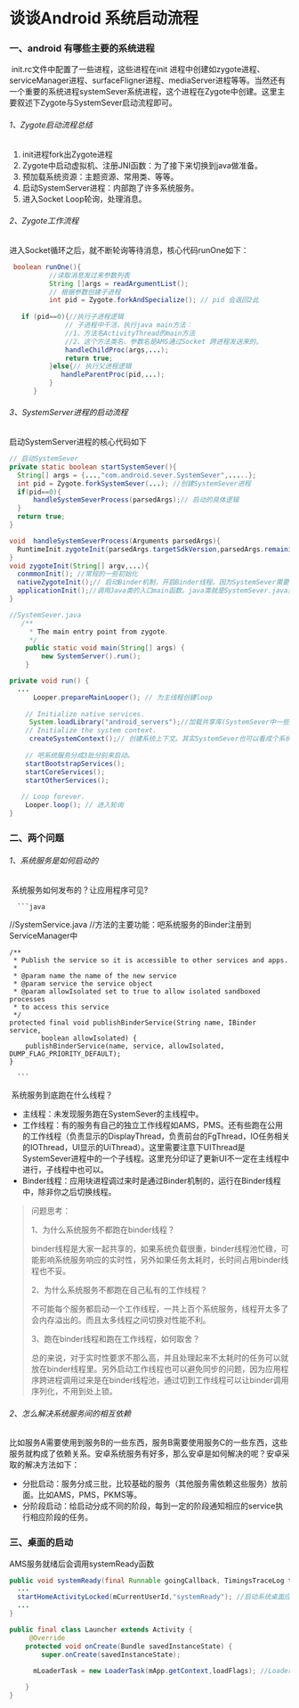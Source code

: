 # 谈谈Android 系统启动流程

### 一、android 有哪些主要的系统进程

​      init.rc文件中配置了一些进程，这些进程在init 进程中创建如zygote进程、serviceManager进程、surfaceFligner进程、mediaServer进程等等。当然还有一个重要的系统进程systemSever系统进程，这个进程在Zygote中创建。这里主要叙述下Zygote与SystemSever启动流程即可。

###### 1、Zygote启动流程总结

1. init进程fork出Zygote进程
2. Zygote中启动虚拟机、注册JNI函数：为了接下来切换到java做准备。
3. 预加载系统资源：主题资源、常用类、等等。
4. 启动SystemServer进程：内部跑了许多系统服务。
5. 进入Socket Loop轮询，处理消息。

###### 2、Zygote工作流程

  进入Socket循环之后，就不断轮询等待消息，核心代码runOne如下：

```java
 boolean runOne(){
          //读取消息发过来参数列表
          String []args = readArgumentList();
          // 根据参数创建子进程
          int pid = Zygote.forkAndSpecialize(); // pid 会返回2此
          
   if (pid==0){//执行子进程逻辑
              // 子进程中干活，执行java main方法：
              //1、方法名ActivityThread的main方法
              //2、这个方法类名、参数名是AMS通过Socket 跨进程发送来的。
              handleChildProc(args,...);
              return true;
          }else{// 执行父进程逻辑
             handleParentProc(pid,...);
          }
      }
```

###### 3、SystemServer进程的启动流程

  启动SystemServer进程的核心代码如下

```java
// 启动SystemSever
private static boolean startSystemSever(){
  String[] args = {...,"com.android.sever.SystemSever",.....};
  int pid = Zygote.forkSystemSever(...); //创建SystemSever进程
  if(pid==0){
      handleSystemSeverProcess(parsedArgs);// 启动的具体逻辑
  }
  return true;
}

void  handleSystemSeverProcess(Arguments parsedArgs){
  RuntimeInit.zygoteInit(parsedArgs.targetSdkVersion,parsedArgs.remainingArgs,....);
}
void zygoteInit(String[] argv,...){
  conmmonInit(); //常规的一些初始化
  nativeZygoteInit();// 启动Binder机制，开启Binder线程。因为SystemSever需要与别的进程进行通信。通信使用Binder机制。
  applicationInit();//调用Java类的入口main函数。java类就是SystemSever.java类
}
```

```java
//SystemSever.java
   /**
     * The main entry point from zygote.
     */
    public static void main(String[] args) {
        new SystemServer().run();
    }

private void run() {
  ...
      Looper.prepareMainLooper(); // 为主线程创建loop
  
    // Initialize native services.
     System.loadLibrary("android_servers");//加载共享库(SystemSever中一些系统服务的native层代码)
    // Initialize the system context.
     createSystemContext();// 创建系统上下文。其实SystemSever也可以看成个系统应用，其内部也有Context、Application、ActivityThread跟应用进程非常相似。
  
    // 吧系统服务分成3批分别来启动。
    startBootstrapServices();
    startCoreServices();
    startOtherServices();
  
   // Loop forever.
    Looper.loop(); // 进入轮询
}
```



### 二、两个问题

###### 1、系统服务是如何启动的

​      系统服务如何发布的？让应用程序可见?

      ```java
//SystemService.java
//方法的主要功能：吧系统服务的Binder注册到ServiceManager中
  
    /**
     * Publish the service so it is accessible to other services and apps.
     *
     * @param name the name of the new service
     * @param service the service object
     * @param allowIsolated set to true to allow isolated sandboxed processes
     * to access this service
     */
    protected final void publishBinderService(String name, IBinder service,
            boolean allowIsolated) {
        publishBinderService(name, service, allowIsolated, DUMP_FLAG_PRIORITY_DEFAULT);
    }

      ```

​      系统服务到底跑在什么线程？

- 主线程：未发现服务跑在SystemSever的主线程中。
- 工作线程：有的服务有自己的独立工作线程如AMS，PMS。还有些跑在公用的工作线程（负责显示的DisplayThread，负责前台的FgThread，IO任务相关的IOThread，UI显示的UiThread）。这里需要注意下UIThread是SystemSever进程中的一个子线程。这里充分印证了更新UI不一定在主线程中进行，子线程中也可以。
- Binder线程：应用块进程调过来时是通过Binder机制的，运行在Binder线程中，除非你之后切换线程。

> 问题思考：
>
>1、为什么系统服务不都跑在binder线程？
>
>binder线程是大家一起共享的，如果系统负载很重，binder线程池忙碌，可能影响系统服务响应的实时性，另外如果任务太耗时，长时间占用binder线程也不妥。
>
>2、为什么系统服务不都跑在自己私有的工作线程？
>
>不可能每个服务都启动一个工作线程，一共上百个系统服务，线程开太多了会内存溢出的。而且太多线程之间切换对性能不利。
>
>3、跑在binder线程和跑在工作线程，如何取舍？
>
>总的来说，对于实时性要求不那么高，并且处理起来不太耗时的任务可以就放在binder线程里。另外启动工作线程也可以避免同步的问题，因为应用程序跨进程调用过来是在binder线程池，通过切到工作线程可以让binder调用序列化，不用到处上锁。
>
>

###### 2、怎么解决系统服务间的相互依赖

​     比如服务A需要使用到服务B的一些东西，服务B需要使用服务C的一些东西，这些服务就构成了依赖关系。安卓系统服务有好多，那么安卓是如何解决的呢？安卓采取的解决方法如下：

- 分批启动：服务分成三批，比较基础的服务（其他服务需依赖这些服务）放前面。比如AMS，PMS，PKMS等。
- 分阶段启动：给启动分成不同的阶段，每到一定的阶段通知相应的service执行相应阶段的任务。

### 三、桌面的启动

AMS服务就绪后会调用systemReady函数

```java
public void systemReady(final Runnable goingCallback, TimingsTraceLog traceLog) {
  ...
  startHomeActivityLocked(mCurrentUserId,"systemReady"); //启动系统桌面应用app，打开Launcher类
  ...
}


```

```java
public final class Launcher extends Activity {
	 @Override
    protected void onCreate(Bundle savedInstanceState) {
        super.onCreate(savedInstanceState);
        
      mLoaderTask = new LoaderTask(mApp.getContext,loadFlags); //LoaderTask 内部：mPm.queryIntentActivitiesAsUser()通过packageManagerService查询安装的应用。查询到后吧图标显示到桌面。

    }
}
```









